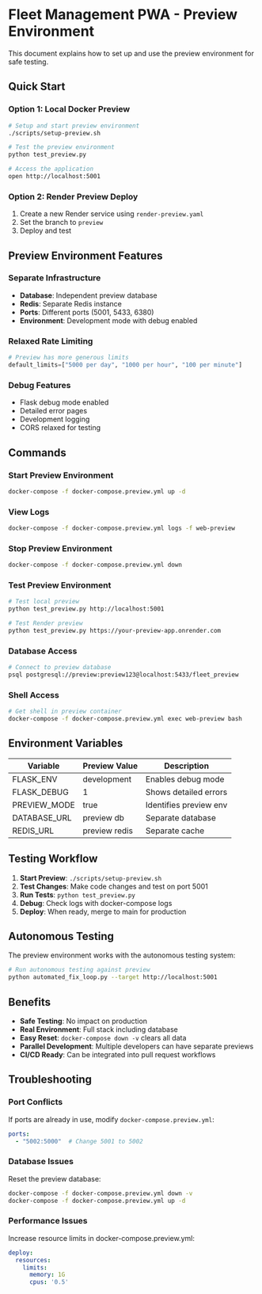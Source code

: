 # Fleet Management PWA - Preview Environment

This document explains how to set up and use the preview environment for safe testing.

## Quick Start

### Option 1: Local Docker Preview

```bash
# Setup and start preview environment
./scripts/setup-preview.sh

# Test the preview environment
python test_preview.py

# Access the application
open http://localhost:5001
```

### Option 2: Render Preview Deploy

1. Create a new Render service using `render-preview.yaml`
2. Set the branch to `preview`
3. Deploy and test

## Preview Environment Features

### Separate Infrastructure
- **Database**: Independent preview database
- **Redis**: Separate Redis instance  
- **Ports**: Different ports (5001, 5433, 6380)
- **Environment**: Development mode with debug enabled

### Relaxed Rate Limiting
```python
# Preview has more generous limits
default_limits=["5000 per day", "1000 per hour", "100 per minute"]
```

### Debug Features
- Flask debug mode enabled
- Detailed error pages
- Development logging
- CORS relaxed for testing

## Commands

### Start Preview Environment
```bash
docker-compose -f docker-compose.preview.yml up -d
```

### View Logs
```bash
docker-compose -f docker-compose.preview.yml logs -f web-preview
```

### Stop Preview Environment
```bash
docker-compose -f docker-compose.preview.yml down
```

### Test Preview Environment
```bash
# Test local preview
python test_preview.py http://localhost:5001

# Test Render preview
python test_preview.py https://your-preview-app.onrender.com
```

### Database Access
```bash
# Connect to preview database
psql postgresql://preview:preview123@localhost:5433/fleet_preview
```

### Shell Access
```bash
# Get shell in preview container
docker-compose -f docker-compose.preview.yml exec web-preview bash
```

## Environment Variables

| Variable | Preview Value | Description |
|----------|---------------|-------------|
| FLASK_ENV | development | Enables debug mode |
| FLASK_DEBUG | 1 | Shows detailed errors |
| PREVIEW_MODE | true | Identifies preview env |
| DATABASE_URL | preview db | Separate database |
| REDIS_URL | preview redis | Separate cache |

## Testing Workflow

1. **Start Preview**: `./scripts/setup-preview.sh`
2. **Test Changes**: Make code changes and test on port 5001
3. **Run Tests**: `python test_preview.py`
4. **Debug**: Check logs with docker-compose logs
5. **Deploy**: When ready, merge to main for production

## Autonomous Testing

The preview environment works with the autonomous testing system:

```bash
# Run autonomous testing against preview
python automated_fix_loop.py --target http://localhost:5001
```

## Benefits

- **Safe Testing**: No impact on production
- **Real Environment**: Full stack including database
- **Easy Reset**: `docker-compose down -v` clears all data
- **Parallel Development**: Multiple developers can have separate previews
- **CI/CD Ready**: Can be integrated into pull request workflows

## Troubleshooting

### Port Conflicts
If ports are already in use, modify `docker-compose.preview.yml`:
```yaml
ports:
  - "5002:5000"  # Change 5001 to 5002
```

### Database Issues
Reset the preview database:
```bash
docker-compose -f docker-compose.preview.yml down -v
docker-compose -f docker-compose.preview.yml up -d
```

### Performance Issues
Increase resource limits in docker-compose.preview.yml:
```yaml
deploy:
  resources:
    limits:
      memory: 1G
      cpus: '0.5'
```
